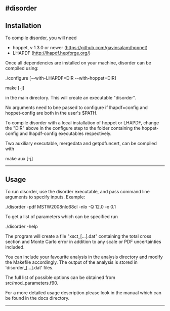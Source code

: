 #disorder
----------------------------------------------------------------------
 Installation
---

To compile disorder, you will need
* hoppet, v 1.3.0 or newer (https://github.com/gavinsalam/hoppet)
* LHAPDF (http://lhapdf.hepforge.org/)

Once all dependencies are installed on your machine, disorder can be
compiled using:

  ./configure [--with-LHAPDF=DIR --with-hoppet=DIR]

  make [-j]

in the main directory. This will create an executable "disorder".

No arguments need to bne passed to configure if lhapdf=config and
hoppet-config are both in the user's $PATH.

To compile disorder with a local installation of hoppet or LHAPDF,
change the "DIR" above in the configure step to the folder containing
the hoppet-config and lhapdf-config executables respectively.

Two auxiliary executable, mergedata and getpdfuncert, can be compiled
with

  make aux [-j]

----------------------------------------------------------------------
Usage
---

To run disorder, use the disorder executable, and pass command
line arguments to specify inputs. Example:

  ./disorder -pdf MSTW2008nlo68cl -nlo -Q 12.0 -x 0.1


To get a list of parameters which can be specified run

   ./disorder -help
   
The program will create a file "xsct_[...].dat" containing the total
cross section and Monte Carlo error in addition to any scale or PDF
uncertainties included.

You can include your favourite analysis in the analysis directory and
modify the Makefile accordingly. The output of the analysis is stored
in 'disorder_[...].dat' files.

The full list of possible options can be obtained from
src/mod_parameters.f90.

For a more detailed usage description please look in the manual which
can be found in the docs directory.


----------------------------------------------------------------------
